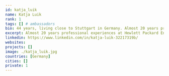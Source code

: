 ```yaml
---
id: katja_luik
name: Katja Luik
rank: 1
tags: [] # ambassadors
bio: 44 years, living close to Stuttgart in Germany. Almost 20 years professional experiences at Hewlett Packard Enterprise in various EMEA Business Unit and Supply Chain Finance/Controlling functions for the Storage and Servers Business segment. Enjoy a GAP Year since May 2018, with focus on social engagement and a growing interest in new technologies and markets (…but still not a tech Lady :-) ). Ambassador fell in love with Threefold I believe the world needs positive changes - end to end- the way we communicate, the way we support each other, the way we care - in all aspects of life - including the IT side. TF has a great approach - and I’m excited to get closer into the TF mission. Therefore- THANK YOU Owen and Peter for the chance to gather more insight about TF technology and the people involved.
excerpt: Almost 20 years professional experiences at Hewlett Packard Enterprise.
linkedin: https://www.linkedin.com/in/katja-luik-32217319b/
websites: 
projects: []
image: ./katja_luik.jpg
countries: [Germany]
cities: []
private: 1
---
```

